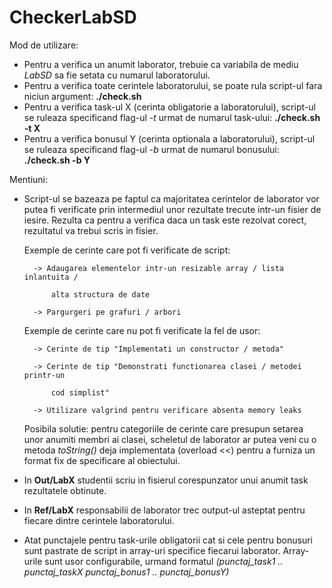 # CheckerLabSD

Mod de utilizare:

 * Pentru a verifica un anumit laborator, trebuie ca variabila de mediu
_LabSD_ sa fie setata cu numarul laboratorului.
 * Pentru a verifica toate cerintele laboratorului, se poate rula script-ul
fara niciun argument: <b>./check.sh</b>
 * Pentru a verifica task-ul X (cerinta obligatorie a laboratorului), script-ul
se ruleaza specificand flag-ul _-t_ urmat de numarul task-ului: <b>./check.sh -t X</b>
 * Pentru a verifica bonusul Y (cerinta optionala a laboratorului), script-ul
se ruleaza specificand flag-ul _-b_ urmat de numarul bonusului: <b>./check.sh -b Y</b>

Mentiuni:

* Script-ul se bazeaza pe faptul ca majoritatea cerintelor de laborator
vor putea fi verificate prin intermediul unor rezultate trecute intr-un
fisier de iesire. Rezulta ca pentru a verifica daca un task este rezolvat
corect, rezultatul va trebui scris in fisier.

    Exemple de cerinte care pot fi verificate de script:

        -> Adaugarea elementelor intr-un resizable array / lista inlantuita /

            alta structura de date

        -> Pargurgeri pe grafuri / arbori


    Exemple de cerinte care nu pot fi verificate la fel de usor:

        -> Cerinte de tip "Implementati un constructor / metoda"

        -> Cerinte de tip "Demonstrati functionarea clasei / metodei printr-un

            cod simplist"

        -> Utilizare valgrind pentru verificare absenta memory leaks


    Posibila solutie: pentru categoriile de cerinte care presupun
        setarea unor anumiti membri ai clasei, scheletul de laborator
        ar putea veni cu o metoda _toString()_ deja implementata
        (overload <<) pentru a furniza un format fix de specificare
        al obiectului.

* In <b>Out/LabX</b> studentii scriu in fisierul corespunzator unui anumit task
rezultatele obtinute.

* In <b>Ref/LabX</b> responsabilii de laborator trec output-ul asteptat pentru
fiecare dintre cerintele laboratorului.

* Atat punctajele pentru task-urile obligatorii cat si cele pentru bonusuri
sunt pastrate de script in array-uri specifice fiecarui laborator. Array-urile
sunt usor configurabile, urmand formatul
    _(punctaj_task1 .. punctaj_taskX punctaj_bonus1 .. punctaj_bonusY)_
